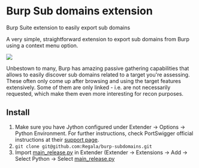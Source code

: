 # Burp Sub domains extension
Burp Suite extension to easily export sub domains

A very simple, straightforward extension to export sub domains from Burp using a context menu option. 

![](http://recordit.co/qnpcbcsJH6)

Unbestown to many, Burp has amazing passive gathering capabilities that allows to easily discover sub domains related to a target you're assessing. These often only come up after browsing and using the target features extensively. Some of them are only linked - i.e. are not necessarily requested, which make them even more interesting for recon purposes.

## Install

1. Make sure you have Jython configured under Extender -> Options -> Python Environment. For further instructions, check PortSwigger official instructions at their [support page](https://support.portswigger.net/customer/portal/articles/1965930-how-to-install-an-extension-in-burp-suite).
2. `git clone git@github.com:Regala/burp-subdomains.git`
3. Import [main_release.py](main_release.py) in Extender (Extender -> Extensions -> Add -> Select Python -> Select [main_release.py](main_release.py)



